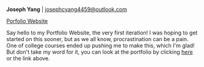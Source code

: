 **Joseph Yang** | josephcyang4459@outlook.com

[Porfolio Website](https://jcy2000.github.io/)

Say hello to my Portfolio Website, the very first iteration! I was hoping to get started on this
sooner, but as we all know, procrastination can be a pain. One of college courses ended up pushing
me to make this, which I'm glad! But don't take my word for it, you can look at the portfolio
by clicking [here](https://jcy2000.github.io/) or the link above.
